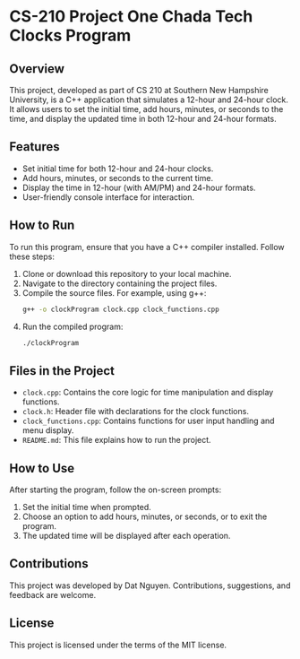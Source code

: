 # CS-210 Project One Chada Tech Clocks Program

## Overview
This project, developed as part of CS 210 at Southern New Hampshire University, is a C++ application that simulates a 12-hour and 24-hour clock. It allows users to set the initial time, add hours, minutes, or seconds to the time, and display the updated time in both 12-hour and 24-hour formats.

## Features
- Set initial time for both 12-hour and 24-hour clocks.
- Add hours, minutes, or seconds to the current time.
- Display the time in 12-hour (with AM/PM) and 24-hour formats.
- User-friendly console interface for interaction.

## How to Run
To run this program, ensure that you have a C++ compiler installed. Follow these steps:
1. Clone or download this repository to your local machine.
2. Navigate to the directory containing the project files.
3. Compile the source files. For example, using g++:
   ```bash
   g++ -o clockProgram clock.cpp clock_functions.cpp
   ```
4. Run the compiled program:
   ```bash
   ./clockProgram
   ```

## Files in the Project
- `clock.cpp`: Contains the core logic for time manipulation and display functions.
- `clock.h`: Header file with declarations for the clock functions.
- `clock_functions.cpp`: Contains functions for user input handling and menu display.
- `README.md`: This file explains how to run the project.

## How to Use
After starting the program, follow the on-screen prompts:
1. Set the initial time when prompted.
2. Choose an option to add hours, minutes, or seconds, or to exit the program.
3. The updated time will be displayed after each operation.

## Contributions
This project was developed by Dat Nguyen. Contributions, suggestions, and feedback are welcome.

## License
This project is licensed under the terms of the MIT license.
